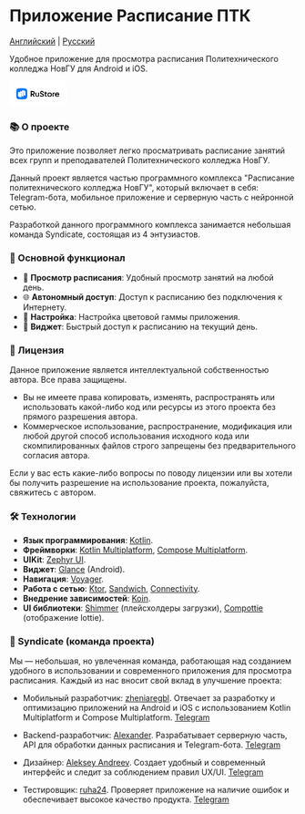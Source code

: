 # Приложение Расписание ПТК

[Английский](https://github.com/zheniaregbl/ptk-schedule-mobile/blob/master/README.md) | [Русский](https://github.com/zheniaregbl/ptk-schedule-mobile/blob/master/ru-README.md)

Удобное приложение для просмотра расписания Политехнического колледжа НовГУ для Android и iOS.

[<img src="docs/images/rustore_badge.png" alt="RuStore page" width="100px" />](https://www.rustore.ru/catalog/app/com.syndicate.ptkscheduleapp)

### 📚 О проекте
Это приложение позволяет легко просматривать расписание занятий всех групп и преподавателей Политехнического колледжа НовГУ.

Данный проект является частью программного комплекса "Расписание политехнического колледжа НовГУ", который включает в себя: Telegram-бота, мобильное приложение и серверную часть с нейронной сетью.

Разработкой данного программного комплекса занимается небольшая команда Syndicate, состоящая из 4 энтузиастов.

### 🚀 Основной функционал
- 📅 **Просмотр расписания**: Удобный просмотр занятий на любой день.
- 🌐 **Автономный доступ**: Доступ к расписанию без подключения к Интернету.
- 🎨 **Настройка**: Настройка цветовой гаммы приложения.
- 📲 **Виджет**: Быстрый доступ к расписанию на текущий день.

### 📜 Лицензия
Данное приложение является интеллектуальной собственностью автора. Все права защищены.

- Вы не имеете права копировать, изменять, распространять или использовать какой-либо код или ресурсы из этого проекта без прямого разрешения автора.
- Коммерческое использование, распространение, модификация или любой другой способ использования исходного кода или скомпилированных файлов строго запрещены без предварительного согласия автора.

Если у вас есть какие-либо вопросы по поводу лицензии или вы хотели бы получить разрешение на использование проекта, пожалуйста, свяжитесь с автором.

### 🛠️ Технологии
- **Язык программирования**: [Kotlin](https://kotlinlang.org/).
- **Фреймворки**: [Kotlin Multiplatform](https://kotlinlang.org/docs/multiplatform.html), [Compose Multiplatform](https://www.jetbrains.com/compose-multiplatform/).
- **UIKit**: [Zephyr UI](https://github.com/ZephyrUI/zephyr-compose-multiplatfrom).
- **Виджет**: [Glance](https://developer.android.com/develop/ui/compose/glance?hl=ru) (Android).
- **Навигация**: [Voyager](https://voyager.adriel.cafe).
- **Работа с сетью**: [Ktor](https://ktor.io), [Sandwich](https://skydoves.github.io/sandwich/), [Connectivity](https://github.com/jordond/connectivity).
- **Внедрение зависимостей**: [Koin](https://insert-koin.io).
- **UI библиотеки**: [Shimmer](https://github.com/valentinilk/compose-shimmer) (плейсхолдеры загрузки), [Compottie](https://github.com/alexzhirkevich/compottie) (отображение lottie).

### 👥 Syndicate (команда проекта)
Мы — небольшая, но увлеченная команда, работающая над созданием удобного в использовании и современного приложения для просмотра расписания. Каждый из нас вносит свой вклад в улучшение проекта:

- Мобильный разработчик: [zheniaregbl](https://github.com/zheniaregbl).
  Отвечает за разработку и оптимизацию приложений на Android и iOS с использованием Kotlin Multiplatform и Compose Multiplatform. [Telegram](https://t.me/regbl)

- Backend-разработчик: [Alexander](https://github.com/Prodix).
  Разрабатывает серверную часть, API для обработки данных расписания и Telegram-бота. [Telegram](https://t.me/Prodix)

- Дизайнер: [Aleksey Andreev](https://github.com/yungplane).
  Создает удобный и современный интерфейс и следит за соблюдением правил UX/UI. [Telegram](https://t.me/yung_plane)

- Тестировщик: [ruha24](https://github.com/ruha24).
  Проверяет приложение на наличие ошибок и обеспечивает высокое качество продукта. [Telegram](https://t.me/ruha_42)
